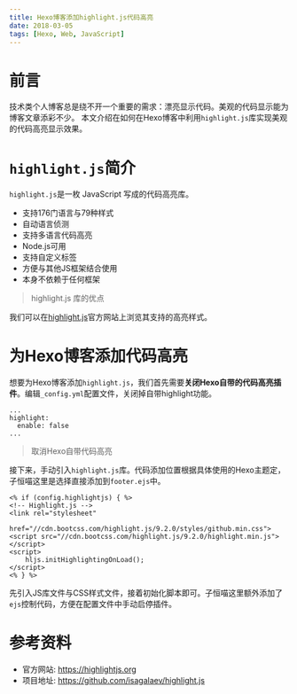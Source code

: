 ```yaml
---
title: Hexo博客添加highlight.js代码高亮
date: 2018-03-05
tags: [Hexo, Web, JavaScript]
---
```


# 前言

技术类个人博客总是绕不开一个重要的需求：漂亮显示代码。美观的代码显示能为博客文章添彩不少。
本文介绍在如何在Hexo博客中利用`highlight.js`库实现美观的代码高亮显示效果。

# `highlight.js`简介

`highlight.js`是一枚 JavaScript 写成的代码高亮库。

- 支持176门语言与79种样式
- 自动语言侦测
- 支持多语言代码高亮
- Node.js可用
- 支持自定义标签
- 方便与其他JS框架结合使用
- 本身不依赖于任何框架

> highlight.js 库的优点

我们可以在[highlight.js](https://highlightjs.org)官方网站上浏览其支持的高亮样式。

# 为Hexo博客添加代码高亮

想要为Hexo博客添加`highlight.js`，我们首先需要**关闭Hexo自带的代码高亮插件**。编辑`_config.yml`配置文件，关闭掉自带highlight功能。

```
...
highlight:
  enable: false
...
```

> 取消Hexo自带代码高亮

接下来，手动引入`highlight.js`库。代码添加位置根据具体使用的Hexo主题定，子恒喵这里是选择直接添加到`footer.ejs`中。

```
<% if (config.highlightjs) { %>
<!-- Highlight.js -->
<link rel="stylesheet"
      href="//cdn.bootcss.com/highlight.js/9.2.0/styles/github.min.css">
<script src="//cdn.bootcss.com/highlight.js/9.2.0/highlight.min.js">
</script>
<script>
    hljs.initHighlightingOnLoad();
</script>
<% } %>
```
先引入JS库文件与CSS样式文件，接着初始化脚本即可。子恒喵这里额外添加了`ejs`控制代码，方便在配置文件中手动启停插件。

# 参考资料

- 官方网站: https://highlightjs.org
- 项目地址: https://github.com/isagalaev/highlight.js

